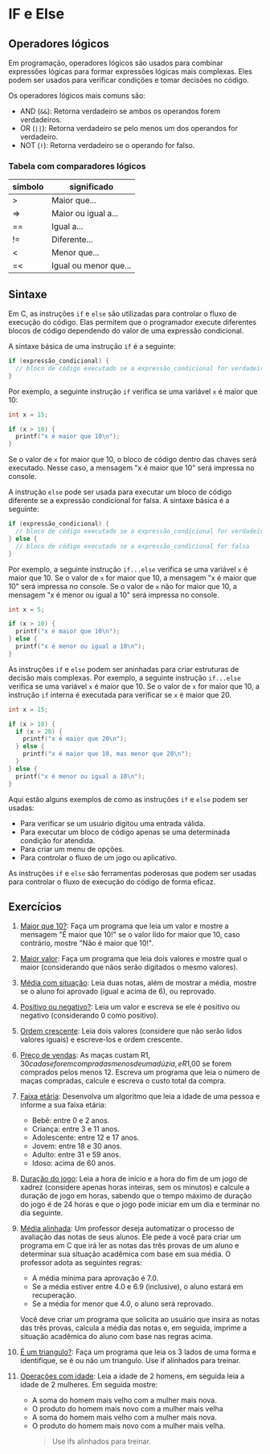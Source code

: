 # IF e Else

## Operadores lógicos

Em programação, operadores lógicos são usados para combinar expressões lógicas para formar expressões lógicas mais complexas. Eles podem ser usados para verificar condições e tomar decisões no código.

Os operadores lógicos mais comuns são:

- AND (`&&`): Retorna verdadeiro se ambos os operandos forem verdadeiros.
- OR (`||`): Retorna verdadeiro se pelo menos um dos operandos for verdadeiro.
- NOT (`!`): Retorna verdadeiro se o operando for falso.

### Tabela com comparadores lógicos

| símbolo | significado           |
| ------- | --------------------- |
| \>      | Maior que...          |
| =>      | Maior ou igual a...   |
| ==      | Igual a...            |
| !=      | Diferente...          |
| <       | Menor que...          |
| =<      | Igual ou menor que... |

## Sintaxe

Em C, as instruções `if` e `else` são utilizadas para controlar o fluxo de execução do código. Elas permitem que o programador execute diferentes blocos de código dependendo do valor de uma expressão condicional.

A sintaxe básica de uma instrução `if` é a seguinte:

```c
if (expressão_condicional) {
  // bloco de código executado se a expressão_condicional for verdadeira
}
```

Por exemplo, a seguinte instrução `if` verifica se uma variável `x` é maior que 10:

```c
int x = 15;

if (x > 10) {
  printf("x é maior que 10\n");
}
```

Se o valor de `x` for maior que 10, o bloco de código dentro das chaves será executado. Nesse caso, a mensagem "x é maior que 10" será impressa no console.

A instrução `else` pode ser usada para executar um bloco de código diferente se a expressão condicional for falsa. A sintaxe básica é a seguinte:

```c
if (expressão_condicional) {
  // bloco de código executado se a expressão_condicional for verdadeira
} else {
  // bloco de código executado se a expressão_condicional for falsa
}
```

Por exemplo, a seguinte instrução `if...else` verifica se uma variável `x` é maior que 10. Se o valor de `x` for maior que 10, a mensagem "x é maior que 10" será impressa no console. Se o valor de `x` não for maior que 10, a mensagem "x é menor ou igual a 10" será impressa no console.

```c
int x = 5;

if (x > 10) {
  printf("x é maior que 10\n");
} else {
  printf("x é menor ou igual a 10\n");
}
```

As instruções `if` e `else` podem ser aninhadas para criar estruturas de decisão mais complexas. Por exemplo, a seguinte instrução `if...else` verifica se uma variável `x` é maior que 10. Se o valor de `x` for maior que 10, a instrução `if` interna é executada para verificar se `x` é maior que 20.

```c
int x = 15;

if (x > 10) {
  if (x > 20) {
    printf("x é maior que 20\n");
  } else {
    printf("x é maior que 10, mas menor que 20\n");
  }
} else {
  printf("x é menor ou igual a 10\n");
}
```

Aqui estão alguns exemplos de como as instruções `if` e `else` podem ser usadas:

- Para verificar se um usuário digitou uma entrada válida.
- Para executar um bloco de código apenas se uma determinada condição for atendida.
- Para criar um menu de opções.
- Para controlar o fluxo de um jogo ou aplicativo.

As instruções `if` e `else` são ferramentas poderosas que podem ser usadas para controlar o fluxo de execução do código de forma eficaz.

## Exercícios

1. [Maior que 10?](/02%20-%20condicionais/If%20e%20else/01-maiorQue10.c): Faça um programa que leia um valor e mostre a mensagem "É maior que 10!" se o valor lido for maior que 10, caso contrário, mostre "Não é maior que 10!".

1. [Maior valor](/02%20-%20condicionais/If%20e%20else/02-maior.c): Faça um programa que leia dois valores e mostre qual o maior (considerando que nãos serão digitados o mesmo valores).

1. [Média com situação](/02%20-%20condicionais/If%20e%20else/03-media_com_situação.c): Leia duas notas, além de mostrar a média, mostre se o aluno foi aprovado (igual e acima de 6), ou reprovado.

1. [Positivo ou negativo?](/02%20-%20condicionais/If%20e%20else/04-positivo_ou_negativo.c): Leia um valor e escreva se ele é positivo ou negativo (considerando 0 como positivo).

1. [Ordem crescente](/02%20-%20condicionais/If%20e%20else/05-ordem_crescente.c): Leia dois valores (considere que não serão lidos valores iguais) e escreve-los e ordem crescente.

1. [Preço de vendas](/02%20-%20condicionais/If%20e%20else/06-valor_maça.c): As maças custam R$1,30 cada se forem compradas menos de uma dúzia, e R$1,00 se forem comprados pelos menos 12. Escreva um programa que leia o número de maças compradas, calcule e escreva o custo total da compra.

1. [Faixa etária](/02%20-%20condicionais/If%20e%20else/07-faixa-etaria.c): Desenvolva um algoritmo que leia a idade de uma pessoa e informe a sua faixa etária:

   - Bebê: entre 0 e 2 anos.
   - Criança: entre 3 e 11 anos.
   - Adolescente: entre 12 e 17 anos.
   - Jovem: entre 18 e 30 anos.
   - Adulto: entre 31 e 59 anos.
   - Idoso: acima de 60 anos.

1. [Duração do jogo](/02%20-%20condicionais/If%20e%20else/08-duracao_xadrez.c): Leia a hora de início e a hora do fim de um jogo de xadrez (considere apenas horas inteiras, sem os minutos) e calcule a duração de jogo em horas, sabendo que o tempo máximo de duração do jogo é de 24 horas e que o jogo pode iniciar em um dia e terminar no dia seguinte.

1. [Média alinhada](/02%20-%20condicionais/If%20e%20else/09-mediaAlinhada.c): Um professor deseja automatizar o processo de avaliação das notas de seus alunos. Ele pede a você para criar um programa em C que irá ler as notas das três provas de um aluno e determinar sua situação acadêmica com base em sua média. O professor adota as seguintes regras:

   - A média mínima para aprovação é 7.0.
   - Se a média estiver entre 4.0 e 6.9 (inclusive), o aluno estará em recuperação.
   - Se a média for menor que 4.0, o aluno será reprovado.

   Você deve criar um programa que solicita ao usuário que insira as notas das três provas, calcula a média das notas e, em seguida, imprime a situação acadêmica do aluno com base nas regras acima.

1. [É um triangulo?](/02%20-%20condicionais/If%20e%20else/11-triangulo.c): Faça um programa que leia os 3 lados de uma forma e identifique, se é ou não um triangulo. Use if alinhados para treinar.

1. [Operações com idade](/02%20-%20condicionais/If%20e%20else/10-operaceos_com_idades.c): Leia a idade de 2 homens, em seguida leia a idade de 2 mulheres. Em seguida mostre:

   - A soma do homem mais velho com a mulher mais nova.
   - O produto do homem mais novo com a mulher mais velha
   - A soma do homem mais velho com a mulher mais nova.
   - O produto do homem mais novo com a mulher mais velha.
     > Use ifs alinhados para treinar.
